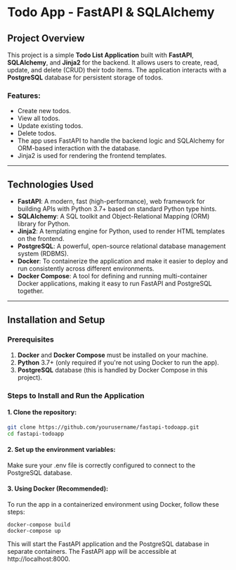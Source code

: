 # Todo App - FastAPI & SQLAlchemy

## Project Overview

This project is a simple **Todo List Application** built with **FastAPI**, **SQLAlchemy**, and **Jinja2** for the backend. It allows users to create, read, update, and delete (CRUD) their todo items. The application interacts with a **PostgreSQL** database for persistent storage of todos.

### Features:
- Create new todos.
- View all todos.
- Update existing todos.
- Delete todos.
- The app uses FastAPI to handle the backend logic and SQLAlchemy for ORM-based interaction with the database.
- Jinja2 is used for rendering the frontend templates.

---

## Technologies Used

- **FastAPI**: A modern, fast (high-performance), web framework for building APIs with Python 3.7+ based on standard Python type hints.
- **SQLAlchemy**: A SQL toolkit and Object-Relational Mapping (ORM) library for Python.
- **Jinja2**: A templating engine for Python, used to render HTML templates on the frontend.
- **PostgreSQL**: A powerful, open-source relational database management system (RDBMS).
- **Docker**: To containerize the application and make it easier to deploy and run consistently across different environments.
- **Docker Compose**: A tool for defining and running multi-container Docker applications, making it easy to run FastAPI and PostgreSQL together.

---

## Installation and Setup

### Prerequisites

1. **Docker** and **Docker Compose** must be installed on your machine.
2. **Python** 3.7+ (only required if you're not using Docker to run the app).
3. **PostgreSQL** database (this is handled by Docker Compose in this project).

### Steps to Install and Run the Application

#### 1. Clone the repository:

```bash
git clone https://github.com/yourusername/fastapi-todoapp.git
cd fastapi-todoapp
``` 

#### 2. Set up the environment variables:
Make sure your .env file is correctly configured to connect to the PostgreSQL database.

#### 3. Using Docker (Recommended):
To run the app in a containerized environment using Docker, follow these steps:

``` shell
docker-compose build
docker-compose up
```

This will start the FastAPI application and the PostgreSQL database in separate containers. The FastAPI app will be accessible at http://localhost:8000.